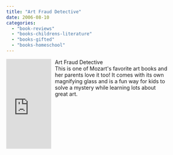 ```yaml
---
title: "Art Fraud Detective"
date: 2006-08-10
categories: 
  - "book-reviews"
  - "books-childrens-literature"
  - "books-gifted"
  - "books-homeschool"
---
```


<iframe scrolling="no" frameborder="0" marginheight="0" marginwidth="0" src="http://rcm.amazon.com/e/cm?t=soultravelers-20&o=1&p=8&l=as1&asins=0753453088&fc1=000000&IS2=1&lt1=_blank&lc1=0000FF&bc1=000000&bg1=FFFFFF&f=ifr" style="width: 120px; height: 240px; margin-right: 10px; float: left; margin-bottom: 20px;"></iframe>

Art Fraud Detective  
This is one of Mozart's favorite art books and  
her parents love it too! It comes with its own  
magnifying glass and is a fun way for kids to  
solve a mystery while learning lots about  
great art.
